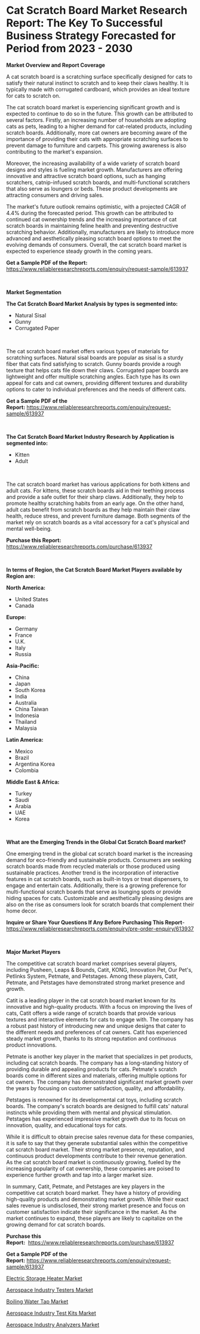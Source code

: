 <p><h1>Cat Scratch Board Market Research Report: The Key To Successful Business Strategy Forecasted for Period from 2023 - 2030</h1></p><p><strong>Market Overview and Report Coverage</strong></p>
<p><p>A cat scratch board is a scratching surface specifically designed for cats to satisfy their natural instinct to scratch and to keep their claws healthy. It is typically made with corrugated cardboard, which provides an ideal texture for cats to scratch on.</p><p>The cat scratch board market is experiencing significant growth and is expected to continue to do so in the future. This growth can be attributed to several factors. Firstly, an increasing number of households are adopting cats as pets, leading to a higher demand for cat-related products, including scratch boards. Additionally, more cat owners are becoming aware of the importance of providing their cats with appropriate scratching surfaces to prevent damage to furniture and carpets. This growing awareness is also contributing to the market's expansion.</p><p>Moreover, the increasing availability of a wide variety of scratch board designs and styles is fueling market growth. Manufacturers are offering innovative and attractive scratch board options, such as hanging scratchers, catnip-infused scratch boards, and multi-functional scratchers that also serve as loungers or beds. These product developments are attracting consumers and driving sales.</p><p>The market's future outlook remains optimistic, with a projected CAGR of 4.4% during the forecasted period. This growth can be attributed to continued cat ownership trends and the increasing importance of cat scratch boards in maintaining feline health and preventing destructive scratching behavior. Additionally, manufacturers are likely to introduce more advanced and aesthetically pleasing scratch board options to meet the evolving demands of consumers. Overall, the cat scratch board market is expected to experience steady growth in the coming years.</p></p>
<p><strong>Get a Sample PDF of the Report:</strong> <a href="https://www.reliableresearchreports.com/enquiry/request-sample/613937">https://www.reliableresearchreports.com/enquiry/request-sample/613937</a></p>
<p>&nbsp;</p>
<p><strong>Market Segmentation</strong></p>
<p><strong>The Cat Scratch Board Market Analysis by types is segmented into:</strong></p>
<p><ul><li>Natural Sisal</li><li>Gunny</li><li>Corrugated Paper</li></ul></p>
<p>&nbsp;</p>
<p><p>The cat scratch board market offers various types of materials for scratching surfaces. Natural sisal boards are popular as sisal is a sturdy fiber that cats find satisfying to scratch. Gunny boards provide a rough texture that helps cats file down their claws. Corrugated paper boards are lightweight and offer multiple scratching angles. Each type has its own appeal for cats and cat owners, providing different textures and durability options to cater to individual preferences and the needs of different cats.</p></p>
<p><strong>Get a Sample PDF of the Report:</strong>&nbsp;<a href="https://www.reliableresearchreports.com/enquiry/request-sample/613937">https://www.reliableresearchreports.com/enquiry/request-sample/613937</a></p>
<p>&nbsp;</p>
<p><strong>The Cat Scratch Board Market Industry Research by Application is segmented into:</strong></p>
<p><ul><li>Kitten</li><li>Adult</li></ul></p>
<p>&nbsp;</p>
<p><p>The cat scratch board market has various applications for both kittens and adult cats. For kittens, these scratch boards aid in their teething process and provide a safe outlet for their sharp claws. Additionally, they help to promote healthy scratching habits from an early age. On the other hand, adult cats benefit from scratch boards as they help maintain their claw health, reduce stress, and prevent furniture damage. Both segments of the market rely on scratch boards as a vital accessory for a cat's physical and mental well-being.</p></p>
<p><strong>Purchase this Report:</strong>&nbsp; <a href="https://www.reliableresearchreports.com/purchase/613937">https://www.reliableresearchreports.com/purchase/613937</a></p>
<p>&nbsp;</p>
<p><strong>In terms of Region, the Cat Scratch Board Market Players available by Region are:</strong></p>
<p>
    <p> <strong> North America: </strong>
        <ul>
            <li>United States</li>
            <li>Canada</li>
        </ul>
        </p> 
    <p> <strong> Europe: </strong>
        <ul>
            <li>Germany</li>
            <li>France</li>
            <li>U.K.</li>
            <li>Italy</li>
            <li>Russia</li>
        </ul>
        </p> 
    <p> <strong> Asia-Pacific: </strong>
        <ul>
            <li>China</li>
            <li>Japan</li>
            <li>South Korea</li>
            <li>India</li>
            <li>Australia</li>
            <li>China Taiwan</li>
            <li>Indonesia</li>
            <li>Thailand</li>
            <li>Malaysia</li>
        </ul>
        </p> 
    <p> <strong> Latin America: </strong>
        <ul>
            <li>Mexico</li>
            <li>Brazil</li>
            <li>Argentina Korea</li>
            <li>Colombia</li>
        </ul>
        </p> 
    <p> <strong> Middle East & Africa: </strong>
        <ul>
            <li>Turkey</li>
            <li>Saudi</li>
            <li>Arabia</li>
            <li>UAE</li>
            <li>Korea</li>
        </ul>
    </p>
    </p>
<p>&nbsp;</p>
<p><strong>What are the Emerging Trends in the Global Cat Scratch Board market?</strong></p>
<p><p>One emerging trend in the global cat scratch board market is the increasing demand for eco-friendly and sustainable products. Consumers are seeking scratch boards made from recycled materials or those produced using sustainable practices. Another trend is the incorporation of interactive features in cat scratch boards, such as built-in toys or treat dispensers, to engage and entertain cats. Additionally, there is a growing preference for multi-functional scratch boards that serve as lounging spots or provide hiding spaces for cats. Customizable and aesthetically pleasing designs are also on the rise as consumers look for scratch boards that complement their home decor.</p></p>
<p><strong>Inquire or Share Your Questions If Any Before Purchasing This Report</strong>- <a href="https://www.reliableresearchreports.com/enquiry/pre-order-enquiry/613937">https://www.reliableresearchreports.com/enquiry/pre-order-enquiry/613937</a></p>
<p>&nbsp;</p>
<p><strong>Major Market Players</strong></p>
<p><p>The competitive cat scratch board market comprises several players, including Pusheen, Leaps & Bounds, Catit, KONG, Innovation Pet, Our Pet's, Petlinks System, Petmate, and Petstages. Among these players, Catit, Petmate, and Petstages have demonstrated strong market presence and growth.</p><p>Catit is a leading player in the cat scratch board market known for its innovative and high-quality products. With a focus on improving the lives of cats, Catit offers a wide range of scratch boards that provide various textures and interactive elements for cats to engage with. The company has a robust past history of introducing new and unique designs that cater to the different needs and preferences of cat owners. Catit has experienced steady market growth, thanks to its strong reputation and continuous product innovations.</p><p>Petmate is another key player in the market that specializes in pet products, including cat scratch boards. The company has a long-standing history of providing durable and appealing products for cats. Petmate's scratch boards come in different sizes and materials, offering multiple options for cat owners. The company has demonstrated significant market growth over the years by focusing on customer satisfaction, quality, and affordability.</p><p>Petstages is renowned for its developmental cat toys, including scratch boards. The company's scratch boards are designed to fulfill cats' natural instincts while providing them with mental and physical stimulation. Petstages has experienced impressive market growth due to its focus on innovation, quality, and educational toys for cats.</p><p>While it is difficult to obtain precise sales revenue data for these companies, it is safe to say that they generate substantial sales within the competitive cat scratch board market. Their strong market presence, reputation, and continuous product developments contribute to their revenue generation. As the cat scratch board market is continuously growing, fueled by the increasing popularity of cat ownership, these companies are poised to experience further growth and tap into a larger market size.</p><p>In summary, Catit, Petmate, and Petstages are key players in the competitive cat scratch board market. They have a history of providing high-quality products and demonstrating market growth. While their exact sales revenue is undisclosed, their strong market presence and focus on customer satisfaction indicate their significance in the market. As the market continues to expand, these players are likely to capitalize on the growing demand for cat scratch boards.</p></p>
<p><strong>Purchase this Report:</strong>&nbsp;&nbsp;<a href="https://www.reliableresearchreports.com/purchase/613937">https://www.reliableresearchreports.com/purchase/613937</a></p>
<p></p>
<p><strong>Get a Sample PDF of the Report:</strong>&nbsp;<a href="https://www.reliableresearchreports.com/enquiry/request-sample/613937">https://www.reliableresearchreports.com/enquiry/request-sample/613937</a></p>
<p><p><a href="https://medium.com/@stephenarmstrong52/electric-storage-heater-market-size-growth-forecast-2023-2030-a506fb279c46">Electric Storage Heater Market</a></p><p><a href="https://www.linkedin.com/pulse/decoding-aerospace-industry-testers-market-deep-dive-latest/">Aerospace Industry Testers Market</a></p><p><a href="https://medium.com/@stephenstevens11/boiling-water-tap-market-size-growth-forecast-2023-2030-119f0fb38630">Boiling Water Tap Market</a></p><p><a href="https://www.linkedin.com/pulse/aerospace-industry-test-kits-market-research-report-unlocks-analysis/">Aerospace Industry Test Kits Market</a></p><p><a href="https://www.linkedin.com/pulse/aerospace-industry-analyzers-market-size-growth-forecast/">Aerospace Industry Analyzers Market</a></p></p>